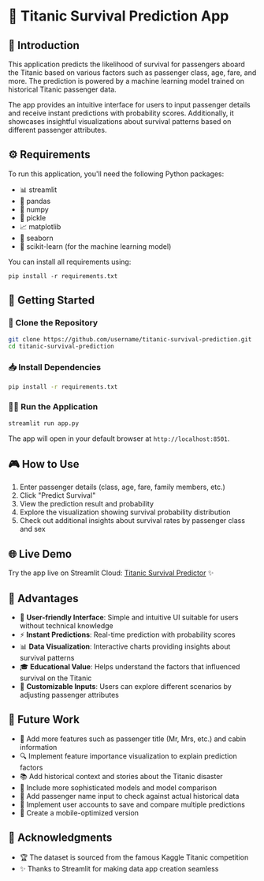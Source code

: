 # 🚢 Titanic Survival Prediction App

## 📝 Introduction

This application predicts the likelihood of survival for passengers aboard the Titanic based on various factors such as passenger class, age, fare, and more. The prediction is powered by a machine learning model trained on historical Titanic passenger data. 

The app provides an intuitive interface for users to input passenger details and receive instant predictions with probability scores. Additionally, it showcases insightful visualizations about survival patterns based on different passenger attributes.

## ⚙️ Requirements

To run this application, you'll need the following Python packages:
- 📊 streamlit
- 🐼 pandas
- 🔢 numpy
- 🥒 pickle
- 📈 matplotlib
- 🌊 seaborn
- 🤖 scikit-learn (for the machine learning model)

You can install all requirements using:
```
pip install -r requirements.txt
```

## 🚀 Getting Started

### 📂 Clone the Repository

```bash
git clone https://github.com/username/titanic-survival-prediction.git
cd titanic-survival-prediction
```

### 📥 Install Dependencies

```bash
pip install -r requirements.txt
```

### 🏃‍♂️ Run the Application

```bash
streamlit run app.py
```

The app will open in your default browser at `http://localhost:8501`.

## 🎮 How to Use

1. Enter passenger details (class, age, fare, family members, etc.)
2. Click "Predict Survival"
3. View the prediction result and probability
4. Explore the visualization showing survival probability distribution
5. Check out additional insights about survival rates by passenger class and sex

## 🌐 Live Demo

Try the app live on Streamlit Cloud:
[Titanic Survival Predictor](https://logistic-regression-titanic-survival-prediction.streamlit.app/) ✨

## 💪 Advantages

- 🤩 **User-friendly Interface**: Simple and intuitive UI suitable for users without technical knowledge
- ⚡ **Instant Predictions**: Real-time prediction with probability scores
- 📊 **Data Visualization**: Interactive charts providing insights about survival patterns
- 🎓 **Educational Value**: Helps understand the factors that influenced survival on the Titanic
- 🔧 **Customizable Inputs**: Users can explore different scenarios by adjusting passenger attributes

## 🔮 Future Work

- 👑 Add more features such as passenger title (Mr, Mrs, etc.) and cabin information
- 🔍 Implement feature importance visualization to explain prediction factors
- 📚 Add historical context and stories about the Titanic disaster
- 🧠 Include more sophisticated models and model comparison
- 👤 Add passenger name input to check against actual historical data
- 👥 Implement user accounts to save and compare multiple predictions
- 📱 Create a mobile-optimized version


## 🙏 Acknowledgments

- 🏆 The dataset is sourced from the famous Kaggle Titanic competition
- ✨ Thanks to Streamlit for making data app creation seamless
